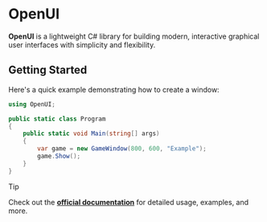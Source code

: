 <!-- <p align="center">
  <picture>
    <source media="(prefers-color-scheme: dark)" srcset="https://raw.githubusercontent.com/openui-project/openui/main/assets/pygdk_logo_dark.png">
    <source media="(prefers-color-scheme: light)" srcset="https://raw.githubusercontent.com/openui-project/openui/main/assets/pygdk_logo_light.png">
    <img src="https://raw.githubusercontent.com/openui-project/openui/main/assets/pygdk_logo_light.png">
  </picture>
</p> -->

# OpenUI

**OpenUI** is a lightweight C# library for building modern, interactive graphical user interfaces with simplicity and flexibility.

<!-- ## Installation  -->

## Getting Started

Here's a quick example demonstrating how to create a window:

```cs
using OpenUI;

public static class Program
{
    public static void Main(string[] args)
    {
        var game = new GameWindow(800, 600, "Example");
        game.Show();
    }
}
```
> [!TIP]
> Check out the **[official documentation](https://github.com/openui-project/openui/wiki)** for detailed usage, examples, and more.
